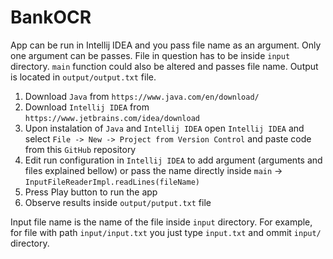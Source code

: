 # BankOCR

App can be run in Intellij IDEA and you pass file name as an argument. Only one argument can be passes. File in question has to be inside `input` directory.
`main` function could also be altered and passes file name.
Output is located in `output/output.txt` file.

1) Download `Java` from `https://www.java.com/en/download/`
2) Download `Intellij IDEA` from `https://www.jetbrains.com/idea/download`
3) Upon instalation of `Java` and `Intellij IDEA` open `Intellij IDEA` and select `File -> New -> Project from Version Control` and paste code from this `GitHub` repository
4) Edit run configuration in `Intellij IDEA` to add argument (arguments and files explained bellow) or pass the name directly inside `main` -> `InputFileReaderImpl.readLines(fileName)`
5) Press Play button to run the app
6) Observe results inside `output/putput.txt` file

Input file name is the name of the file inside `input` directory. For example, for file with path `input/input.txt` you just type `input.txt` and ommit `input/` directory.
